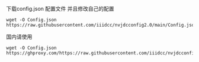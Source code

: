 下载config.json 配置文件 并且修改自己的配置

```
wget -O Config.json  https://raw.githubusercontent.com/iiidcc/nvjdcconfig2.0/main/Config.json
```
国内请使用
 ```
wget -O Config.json https://ghproxy.com/https://raw.githubusercontent.com/iiidcc/nvjdcconfig2.0/main/Config.json
```
